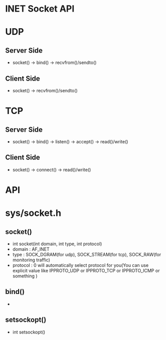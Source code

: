 # INET Socket API

# UDP
## Server Side
 + socket() -> bind() -> recvfrom()/sendto()
## Client Side
 + socket() -> recvfrom()/sendto()

# TCP 
## Server Side
 + socket() -> bind() -> listen() -> accept() -> read()/write()
## Client Side
 + socket() -> connect() -> read()/write()
# API
# sys/socket.h
## socket()
 + int socket(int domain, int type, int protocol)
 + domain : AF_INET
 + type : SOCK_DGRAM(for udp), SOCK_STREAM(for tcp), SOCK_RAW(for monitoring traffic)
 + protocol : 0 will automatically select protocol for you(You can use explicit value like IPPROTO_UDP or IPPROTO_TCP or IPPROTO_ICMP or something )
## bind()
 + 


## setsockopt()
 + int setsockopt()